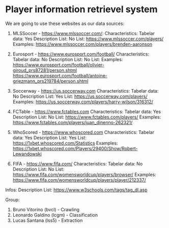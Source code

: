 # Player information retrievel system

We are going to use these websites as our data sources:
1. MLSSoccer - https://www.mlssoccer.com/:
    Characteristics: 
        Tabelar data: Yes
        Description List: No
    List:
        https://www.mlssoccer.com/players/
    Examples: 
        https://www.mlssoccer.com/players/brenden-aaronson

2. Eurosport - https://www.eurosport.com/football/
    Characteristics: 
        Tabelar data: No
        Description List: No
    List:
    Examples:
        https://www.eurosport.com/football/olivier-giroud_prs87281/person.shtml
        https://www.eurosport.com/football/antoine-griezmann_prs219784/person.shtml

3. Soccerway - https://us.soccerway.com
    Characteristics: 
        Tabelar data: No
        Description List: Yes
    List:
        https://us.soccerway.com/players/
    Examples:
        https://us.soccerway.com/players/harry-wilson/316312/

4. FCTable - https://www.fctables.com
    Characteristics: 
        Tabelar data: Yes
        Description List: No
    List:
        https://www.fctables.com/players/
    Examples:
        https://www.fctables.com/players/juan_dinenno-262321/

5. WhoScored - https://www.whoscored.com
    Characteristics: 
        Tabelar data: Yes
        Description List: Yes
    List:
        https://1xbet.whoscored.com/Statistics
    Examples:
        https://1xbet.whoscored.com/Players/29400/Show/Robert-Lewandowski

6. FIFA - https://www.fifa.com/
    Characteristics: 
        Tabelar data: No
        Description List: No
    List:
        https://www.fifa.com/womensworldcup/players/browser/
    Examples:
        https://www.fifa.com/womensworldcup/players/player/212337/


Infos:
    Description List: https://www.w3schools.com/tags/tag_dl.asp

Group:
1. Bruno Vitorino (bvcl) - Crawling
2. Leonardo Galdino (lcgm) - Classification
3. Lucas Santana (lss5) - Extraction
